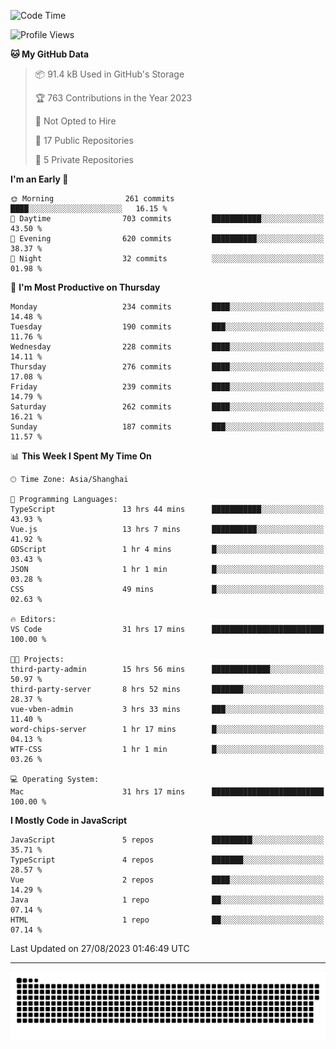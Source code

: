 <!--
<picture>
  <source
    srcset="https://github-readme-stats.vercel.app/api?username=kevinxft&show_icons=true&theme=dark"
    media="(prefers-color-scheme: dark)"
  />
  <source
    srcset="https://github-readme-stats.vercel.app/api?username=kevinxft&show_icons=true"
    media="(prefers-color-scheme: light), (prefers-color-scheme: no-preference)"
  />
  <img src="https://github-readme-stats.vercel.app/api?username=kevinxft&show_icons=true" />
</picture>
-->

<!--START_SECTION:waka-->
![Code Time](http://img.shields.io/badge/Code%20Time-1%2C190%20hrs%204%20mins-blue)

![Profile Views](http://img.shields.io/badge/Profile%20Views-0-blue)

**🐱 My GitHub Data** 

> 📦 91.4 kB Used in GitHub's Storage 
 > 
> 🏆 763 Contributions in the Year 2023
 > 
> 🚫 Not Opted to Hire
 > 
> 📜 17 Public Repositories 
 > 
> 🔑 5 Private Repositories 
 > 
**I'm an Early 🐤** 

```text
🌞 Morning                261 commits         ████░░░░░░░░░░░░░░░░░░░░░   16.15 % 
🌆 Daytime                703 commits         ███████████░░░░░░░░░░░░░░   43.50 % 
🌃 Evening                620 commits         ██████████░░░░░░░░░░░░░░░   38.37 % 
🌙 Night                  32 commits          ░░░░░░░░░░░░░░░░░░░░░░░░░   01.98 % 
```
📅 **I'm Most Productive on Thursday** 

```text
Monday                   234 commits         ████░░░░░░░░░░░░░░░░░░░░░   14.48 % 
Tuesday                  190 commits         ███░░░░░░░░░░░░░░░░░░░░░░   11.76 % 
Wednesday                228 commits         ████░░░░░░░░░░░░░░░░░░░░░   14.11 % 
Thursday                 276 commits         ████░░░░░░░░░░░░░░░░░░░░░   17.08 % 
Friday                   239 commits         ████░░░░░░░░░░░░░░░░░░░░░   14.79 % 
Saturday                 262 commits         ████░░░░░░░░░░░░░░░░░░░░░   16.21 % 
Sunday                   187 commits         ███░░░░░░░░░░░░░░░░░░░░░░   11.57 % 
```


📊 **This Week I Spent My Time On** 

```text
🕑︎ Time Zone: Asia/Shanghai

💬 Programming Languages: 
TypeScript               13 hrs 44 mins      ███████████░░░░░░░░░░░░░░   43.93 % 
Vue.js                   13 hrs 7 mins       ██████████░░░░░░░░░░░░░░░   41.92 % 
GDScript                 1 hr 4 mins         █░░░░░░░░░░░░░░░░░░░░░░░░   03.43 % 
JSON                     1 hr 1 min          █░░░░░░░░░░░░░░░░░░░░░░░░   03.28 % 
CSS                      49 mins             █░░░░░░░░░░░░░░░░░░░░░░░░   02.63 % 

🔥 Editors: 
VS Code                  31 hrs 17 mins      █████████████████████████   100.00 % 

🐱‍💻 Projects: 
third-party-admin        15 hrs 56 mins      █████████████░░░░░░░░░░░░   50.97 % 
third-party-server       8 hrs 52 mins       ███████░░░░░░░░░░░░░░░░░░   28.37 % 
vue-vben-admin           3 hrs 33 mins       ███░░░░░░░░░░░░░░░░░░░░░░   11.40 % 
word-chips-server        1 hr 17 mins        █░░░░░░░░░░░░░░░░░░░░░░░░   04.13 % 
WTF-CSS                  1 hr 1 min          █░░░░░░░░░░░░░░░░░░░░░░░░   03.26 % 

💻 Operating System: 
Mac                      31 hrs 17 mins      █████████████████████████   100.00 % 
```

**I Mostly Code in JavaScript** 

```text
JavaScript               5 repos             █████████░░░░░░░░░░░░░░░░   35.71 % 
TypeScript               4 repos             ███████░░░░░░░░░░░░░░░░░░   28.57 % 
Vue                      2 repos             ████░░░░░░░░░░░░░░░░░░░░░   14.29 % 
Java                     1 repo              ██░░░░░░░░░░░░░░░░░░░░░░░   07.14 % 
HTML                     1 repo              ██░░░░░░░░░░░░░░░░░░░░░░░   07.14 % 
```




 Last Updated on 27/08/2023 01:46:49 UTC
<!--END_SECTION:waka-->

---

<picture>
  <source media="(prefers-color-scheme: dark)" srcset="https://raw.githubusercontent.com/kevinxft/kevinxft/output/github-contribution-grid-snake-dark.svg">
  <source media="(prefers-color-scheme: light)" srcset="https://raw.githubusercontent.com/kevinxft/kevinxft/output/github-contribution-grid-snake.svg">
  <img alt="github contribution grid snake animation" src="https://raw.githubusercontent.com/kevinxft/kevinxft/output/github-contribution-grid-snake.svg">
</picture>